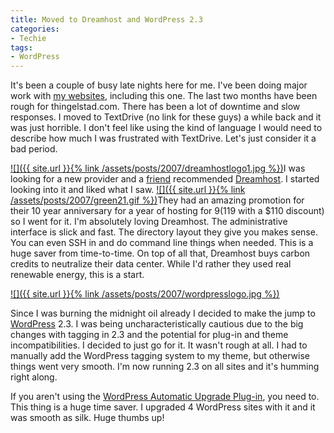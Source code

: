 ```yaml
---
title: Moved to Dreamhost and WordPress 2.3
categories:
- Techie
tags:
- WordPress
---
```


It's been a couple of busy late nights here for me. I've been doing major work with [my websites](http://thingelstad.com/s/websites/img), including this one.
The last two months have been rough for thingelstad.com. There has been a lot of downtime and slow responses. I moved to TextDrive (no link for these guys) a while back and it was just horrible. I don't feel like using the kind of language I would need to describe how much I was frustrated with TextDrive. Let's just consider it a bad period.

[![]({{ site.url }}{% link /assets/posts/2007/dreamhostlogo1.jpg %})](http://www.dreamhost.com/)I was looking for a new provider and a [friend](http://www.raanan.com/) recommended [Dreamhost](http://www.dreamhost.com/). I started looking into it and liked what I saw. [![]({{ site.url }}{% link /assets/posts/2007/green21.gif %})](http://www.dreamhost.com/green.cgi)They had an amazing promotion for their 10 year anniversary for a year of hosting for $9 ($119 with a $110 discount) so I went for it. I'm absolutely loving Dreamhost. The administrative interface is slick and fast. The directory layout they give you makes sense. You can even SSH in and do command line things when needed. This is a huge saver from time-to-time. On top of all that, Dreamhost buys carbon credits to neutralize their data center. While I'd rather they used real renewable energy, this is a start.

[![]({{ site.url }}{% link /assets/posts/2007/wordpresslogo.jpg %})](http://wordpress.org/)

Since I was burning the midnight oil already I decided to make the jump to [WordPress](http://wordpress.org/) 2.3. I was being uncharacteristically cautious due to the big changes with tagging in 2.3 and the potential for plug-in and theme incompatibilities. I decided to just go for it. It wasn't rough at all. I had to manually add the WordPress tagging system to my theme, but otherwise things went very smooth. I'm now running 2.3 on all sites and it's humming right along.

If you aren't using the [WordPress Automatic Upgrade Plug-in](http://techie-buzz.com/wordpress-plugins/wordpress-automatic-upgrade-plugin.html), you need to. This thing is a huge time saver. I upgraded 4 WordPress sites with it and it was smooth as silk. Huge thumbs up!
